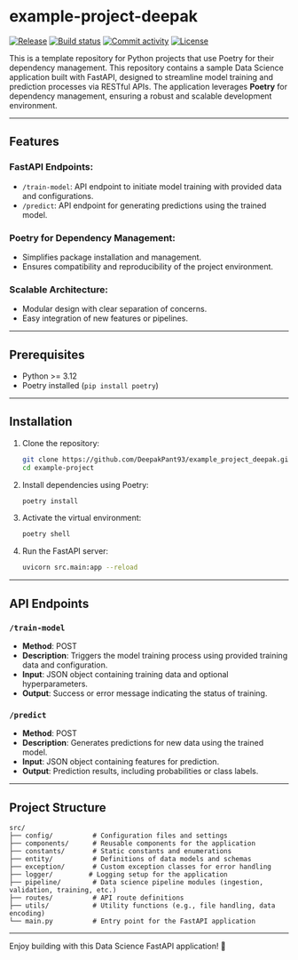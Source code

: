 # example-project-deepak

[![Release](https://img.shields.io/github/v/release/DeepakPant93/example-project-deepak)](https://img.shields.io/github/v/release/DeepakPant93/example-project-deepak)
[![Build status](https://img.shields.io/github/actions/workflow/status/DeepakPant93/example-project-deepak/main.yml?branch=main)](https://github.com/DeepakPant93/example-project-deepak/actions/workflows/main.yml?query=branch%3Amain)
[![Commit activity](https://img.shields.io/github/commit-activity/m/DeepakPant93/example-project-deepak)](https://img.shields.io/github/commit-activity/m/DeepakPant93/example-project-deepak)
[![License](https://img.shields.io/github/license/DeepakPant93/example-project-deepak)](https://img.shields.io/github/license/DeepakPant93/example-project-deepak)

This is a template repository for Python projects that use Poetry for their dependency management.
This repository contains a sample Data Science application built with FastAPI, designed to streamline model training and prediction processes via RESTful APIs. The application leverages **Poetry** for dependency management, ensuring a robust and scalable development environment.

---

## Features

### FastAPI Endpoints:

-   `/train-model`: API endpoint to initiate model training with provided data and configurations.
-   `/predict`: API endpoint for generating predictions using the trained model.

### Poetry for Dependency Management:

-   Simplifies package installation and management.
-   Ensures compatibility and reproducibility of the project environment.

### Scalable Architecture:

-   Modular design with clear separation of concerns.
-   Easy integration of new features or pipelines.

---

## Prerequisites

-   Python >= 3.12
-   Poetry installed (`pip install poetry`)

---

## Installation

1. Clone the repository:

    ```bash
    git clone https://github.com/DeepakPant93/example_project_deepak.git
    cd example-project
    ```

2. Install dependencies using Poetry:

    ```bash
    poetry install
    ```

3. Activate the virtual environment:

    ```bash
    poetry shell
    ```

4. Run the FastAPI server:

    ```bash
    uvicorn src.main:app --reload
    ```

---

## API Endpoints

### `/train-model`

-   **Method**: POST
-   **Description**: Triggers the model training process using provided training data and configuration.
-   **Input**: JSON object containing training data and optional hyperparameters.
-   **Output**: Success or error message indicating the status of training.

### `/predict`

-   **Method**: POST
-   **Description**: Generates predictions for new data using the trained model.
-   **Input**: JSON object containing features for prediction.
-   **Output**: Prediction results, including probabilities or class labels.

---

## Project Structure

```plaintext
src/
├── config/          # Configuration files and settings
├── components/      # Reusable components for the application
├── constants/       # Static constants and enumerations
├── entity/          # Definitions of data models and schemas
├── exception/       # Custom exception classes for error handling
├── logger/         # Logging setup for the application
├── pipeline/        # Data science pipeline modules (ingestion, validation, training, etc.)
├── routes/          # API route definitions
├── utils/           # Utility functions (e.g., file handling, data encoding)
└── main.py          # Entry point for the FastAPI application
```

---

Enjoy building with this Data Science FastAPI application! 🚀
